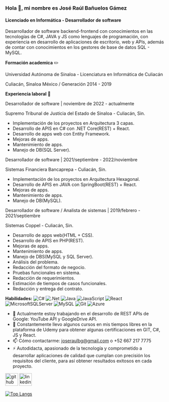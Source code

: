 ### Hola 👋, mi nombre es José Raúl Bañuelos Gámez
#### Licenciado en Informática - Desarrollador de software
Desarrollador de software backend-frontend con conocimientos en las tecnologías de C#, JAVA y JS como lenguajes de programación, con experiencia en desarrollo de aplicaciones de escritorio, web y APIs, además de contar con conocimientos en los gestores de base de datos SQL - MySQL.

**Formación academica** ✏️

Universidad Autónoma de Sinaloa - Licenciatura en Informática de Culiacán

Culiacán, Sinaloa México / Generación 2014 - 2019


**Experiencia laboral** 💼

Desarrollador de software | noviembre de 2022 - actualmente

Supremo Tribunal de Justicia del Estado de Sinaloa - Culiacán, Sin.
- Implementación de los proyectos en Arquitectura 3 capas.
- Desarrollo de APIS en C# con .NET Core(REST) + React.
- Desarrollo de apps web con Entity Framework.
- Mejoras de apps.
- Mantenimiento de apps.
- Manejo de DB(SQL Server).

Desarrollador de software | 2021/septiembre - 2022/noviembre

Sistemas Financiera Bancaprepa - Culiacán, Sin.
- Implementación de los proyectos en Arquitectura Hexagonal.
- Desarrollo de APIS en JAVA con SpringBoot(REST) + React.
- Mejoras de apps.
- Mantenimiento de apps.
- Manejo de DB(MySQL).

Desarrollador de software / Analista de sistemas | 2019/febrero - 2021/septiembre

Sistemas Coppel - Culiacán, Sin.
- Desarrollo de apps web(HTML + CSS).
- Desarrollo de APIS en PHP(REST).
- Mejoras de apps.
- Mantenimiento de apps.
- Manejo de DBS(MySQL y SQL Server).
- Análisis del problema.
- Redacción del formato de negocio.
- Pruebas funcionales en sistema.
- Redacción de requerimientos.
- Estimación de tiempos de casos funcionales.
- Redacción y entrega del contrato.

**Habilidades:**
![C#](https://img.shields.io/badge/c%23-%23239120.svg?style=for-the-badge&logo=csharp&logoColor=white) ![.Net](https://img.shields.io/badge/.NET-5C2D91?style=for-the-badge&logo=.net&logoColor=white) ![Java](https://img.shields.io/badge/java-%23ED8B00.svg?style=for-the-badge&logo=openjdk&logoColor=white) ![JavaScript](https://img.shields.io/badge/javascript-%23323330.svg?style=for-the-badge&logo=javascript&logoColor=%23F7DF1E) ![React](https://img.shields.io/badge/react-%2320232a.svg?style=for-the-badge&logo=react&logoColor=%2361DAFB) ![MicrosoftSQLServer](https://img.shields.io/badge/Microsoft%20SQL%20Server-CC2927?style=for-the-badge&logo=microsoft%20sql%20server&logoColor=white) ![MySQL](https://img.shields.io/badge/mysql-4479A1.svg?style=for-the-badge&logo=mysql&logoColor=white) ![Git](https://img.shields.io/badge/git-%23F05033.svg?style=for-the-badge&logo=git&logoColor=white) ![Azure](https://img.shields.io/badge/azure-%230072C6.svg?style=for-the-badge&logo=microsoftazure&logoColor=white)

- 🔭 Actualmente estoy trabajando en el desarrollo de REST APIs de Google: YouTube API y GoogleDrive API.
- 🌱 Constantemente llevo algunos cursos en mis tiempos libres en la plataforma de Udemy para obtener algunas certificaciones en GIT, C#, JS y React.
- 📫 Cómo contactarme: joseraulbg@gmail.com o +52 667 217 7775
- ⚡ Autodidacta, apasionado de la tecnología y comprometido a desarrollar aplicaciones de calidad que cumplan con precisión los requisitos del cliente, para así obtener resultados exitosos en cada proyecto.


[<img src='https://cdn.jsdelivr.net/npm/simple-icons@3.0.1/icons/github.svg' alt='github' height='40'>](https://github.com/joseraulbg07)  [<img src='https://cdn.jsdelivr.net/npm/simple-icons@3.0.1/icons/linkedin.svg' alt='linkedin' height='40'>](https://www.linkedin.com/in/www.linkedin.com/in/josé-raúl-bañuelos-gámez-8b2b78196/)  

[![Top Langs](https://github-readme-stats.vercel.app/api/top-langs/?username=joseraulbg07)](https://github.com/anuraghazra/github-readme-stats)

